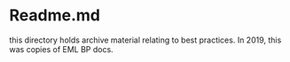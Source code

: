 # Readme.md

this directory holds archive material relating to best practices. In 2019, this was copies of EML BP docs.

